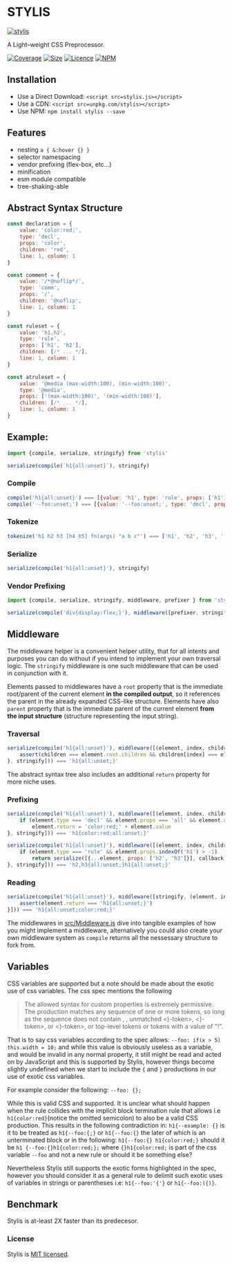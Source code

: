 # STYLIS

[![stylis](https://stylis.js.org/assets/logo.svg)](https://github.com/thysultan/stylis.js)

A Light–weight CSS Preprocessor.

[![Coverage](https://coveralls.io/repos/github/thysultan/stylis.js/badge.svg?branch=master)](https://coveralls.io/github/thysultan/stylis.js)
[![Size](https://badgen.net/bundlephobia/minzip/stylis)](https://bundlephobia.com/result?p=stylis)
[![Licence](https://badgen.net/badge/license/MIT/blue)](https://github.com/thysultan/stylis.js/blob/master/LICENSE)
[![NPM](https://badgen.net/npm/v/dyo)](https://www.npmjs.com/package/stylis)

## Installation

* Use a Direct Download: `<script src=stylis.js></script>`
* Use a CDN: `<script src=unpkg.com/stylis></script>`
* Use NPM: `npm install stylis --save`

## Features

- nesting `a { &:hover {} }`
- selector namespacing
- vendor prefixing (flex-box, etc...)
- minification
- esm module compatible
- tree-shaking-able

## Abstract Syntax Structure

```js
const declaration = {
	value: 'color:red;',
	type: 'decl',
	props: 'color',
	children: 'red',
	line: 1, column: 1
}

const comment = {
	value: '/*@noflip*/',
	type: 'comm',
	props: '/',
	children: '@noflip',
	line: 1, column: 1
}

const ruleset = {
	value: 'h1,h2',
	type: 'rule',
	props: ['h1', 'h2'],
	children: [/* ... */],
	line: 1, column: 1
}

const atruleset = {
	value: '@media (max-width:100), (min-width:100)',
	type: '@media',
	props: ['(max-width:100)', '(min-width:100)'],
	children: [/* ... */],
	line: 1, column: 1
}
```

## Example:

```js
import {compile, serialize, stringify} from 'stylis'

serialize(compile(`h1{all:unset}`), stringify)
```

### Compile

```js
compile('h1{all:unset}') === [{value: 'h1', type: 'rule', props: ['h1'], children: [/* ... */]}]
compile('--foo:unset;') === [{value: '--foo:unset;', type: 'decl', props: '--foo', children: 'unset'}]
```

### Tokenize

```js
tokenize('h1 h2 h3 [h4 h5] fn(args) "a b c"') === ['h1', 'h2', 'h3', '[h4 h5]', 'fn', '(args)', '"a b c"']
```

### Serialize

```js
serialize(compile('h1{all:unset}'), stringify)
```

### Vendor Prefixing

```js
import {compile, serialize, stringify, middleware, prefixer } from 'stylis';

serialize(compile('div{display:flex;}'), middleware([prefixer, stringify]))
```


## Middleware

The middleware helper is a convenient helper utility, that for all intents and purposes you can do without if you intend to implement your own traversal logic. The `stringify` middleware is one such middleware that can be used in conjunction with it.

Elements passed to middlewares have a `root` property that is the immediate root/parent of the current element **in the compiled output**, so it references the parent in the already expanded CSS-like structure. Elements have also `parent` property that is the immediate parent of the current element **from the input structure** (structure representing the input string).

### Traversal

```js
serialize(compile('h1{all:unset}'), middleware([(element, index, children) => {
	assert(children === element.root.children && children[index] === element.children)
}, stringify])) === 'h1{all:unset;}'
```

The abstract syntax tree also includes an additional `return` property for more niche uses.

### Prefixing

```js
serialize(compile('h1{all:unset}'), middleware([(element, index, children, callback) => {
	if (element.type === 'decl' && element.props === 'all' && element.children === 'unset')
		element.return = 'color:red;' + element.value
}, stringify])) === 'h1{color:red;all:unset;}'
```

```js
serialize(compile('h1{all:unset}'), middleware([(element, index, children, callback) => {
	if (element.type === 'rule' && element.props.indexOf('h1') > -1)
		return serialize([{...element, props: ['h2', 'h3']}], callback)
}, stringify])) === 'h2,h3{all:unset;}h1{all:unset;}'
```

### Reading

```js
serialize(compile('h1{all:unset}'), middleware([stringify, (element, index, children) => {
	assert(element.return === 'h1{all:unset;}')
}])) === 'h1{all:unset;color:red;}'
```

The middlewares in [src/Middleware.js](src/Middleware.js) dive into tangible examples of how you might implement a middleware, alternatively you could also create your own middleware system as `compile` returns all the nessessary structure to fork from.

## Variables

CSS variables are supported but a note should be made about the exotic use of css variables. The css spec mentions the following

>The allowed syntax for custom properties is extremely permissive. The <declaration-value> production matches any sequence of one or more tokens, so long as the sequence does not contain <bad-string-token>, <bad-url-token>, unmatched <)-token>, <]-token>, or <}-token>, or top-level <semicolon-token> tokens or <delim-token> tokens with a value of "!".

That is to say css variables according to the spec allows: `--foo: if(x > 5) this.width = 10;` and while this value is obviously useless as a variable, and would be invalid in any normal property, it still might be read and acted on by JavaScript and this is supported by Stylis, however things become slightly undefined when we start to include the `{` and `}` productions in our use of exotic css variables. 

For example consider the following: `--foo: {};`

While this is valid CSS and supported. It is unclear what should happen when the rule collides with the implicit block termination rule that allows i.e `h1{color:red}`(notice the omitted semicolon) to also be a valid CSS production. This results in the following contradiction in: `h1{--example: {}` is it to be treated as `h1{--foo:{;}` or `h1{--foo:{}` the later of which is an unterminated block or in the following: `h1{--foo:{} h1{color:red;}` should it be `h1 {--foo:{}h1{color:red;};` where `{}h1{color:red;` is part of the css variable `--foo` and not a new rule or should it be something else? 

Nevertheless Stylis still supports the exotic forms highlighted in the spec, however you should consider it as a general rule to delimit such exotic uses of variables in strings or parentheses i.e: `h1{--foo:'{'}` or `h1{--foo:({)}`. 

## Benchmark

Stylis is at-least 2X faster than its predecesor.

### License

Stylis is [MIT licensed](./LICENSE).

